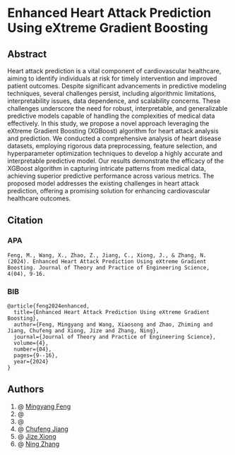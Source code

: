 # Enhanced Heart Attack Prediction Using eXtreme Gradient Boosting

## Abstract
Heart attack prediction is a vital component of cardiovascular healthcare, aiming to identify individuals at risk for timely intervention and improved patient outcomes. Despite significant advancements in predictive modeling techniques, several challenges persist, including algorithmic limitations, interpretability issues, data dependence, and scalability concerns. These challenges underscore the need for robust, interpretable, and generalizable predictive models capable of handling the complexities of medical data effectively. In this study, we propose a novel approach leveraging the eXtreme Gradient Boosting (XGBoost) algorithm for heart attack analysis and prediction. We conducted a comprehensive analysis of heart disease datasets, employing rigorous data preprocessing, feature selection, and hyperparameter optimization techniques to develop a highly accurate and interpretable predictive model. Our results demonstrate the efficacy of the XGBoost algorithm in capturing intricate patterns from medical data, achieving superior predictive performance across various metrics. The proposed model addresses the existing challenges in heart attack prediction, offering a promising solution for enhancing cardiovascular healthcare outcomes.

## Citation
### APA
```
Feng, M., Wang, X., Zhao, Z., Jiang, C., Xiong, J., & Zhang, N. (2024). Enhanced Heart Attack Prediction Using eXtreme Gradient Boosting. Journal of Theory and Practice of Engineering Science, 4(04), 9-16.
```
### BIB

```
@article{feng2024enhanced,
  title={Enhanced Heart Attack Prediction Using eXtreme Gradient Boosting},
  author={Feng, Mingyang and Wang, Xiaosong and Zhao, Zhiming and Jiang, Chufeng and Xiong, Jize and Zhang, Ning},
  journal={Journal of Theory and Practice of Engineering Science},
  volume={4},
  number={04},
  pages={9--16},
  year={2024}
}
```

## Authors
1. @ [Mingyang Feng](https://github.com/1366560t)   <br>
2. @ 
3. @ 
4. @ [Chufeng Jiang](https://github.com/Chufeng-Jiang)  <br>
5. @ [Jize Xiong](https://github.com/Jasonxiong824)   <br>
6. @ [Ning Zhang](https://github.com/zning1994)   <br>
